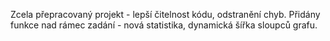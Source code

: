 Zcela přepracovaný projekt - lepší čitelnost kódu, odstranění chyb. Přidány funkce nad rámec zadání - nová statistika, dynamická šířka sloupců grafu.
